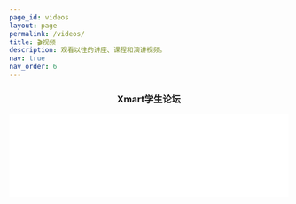 ```yaml
---
page_id: videos
layout: page
permalink: /videos/
title: 🎬视频
description: 观看以往的讲座、课程和演讲视频。
nav: true
nav_order: 6
---
```


<div align="center">
<h3> Xmart学生论坛 </h3> 
<iframe src="//player.bilibili.com/player.html?bvid=BV1FJ4m137ZB&page=1" scrolling="no" border="0" frameborder="no" framespacing="0" allowfullscreen="true" width="100%"> </iframe>
</div>
